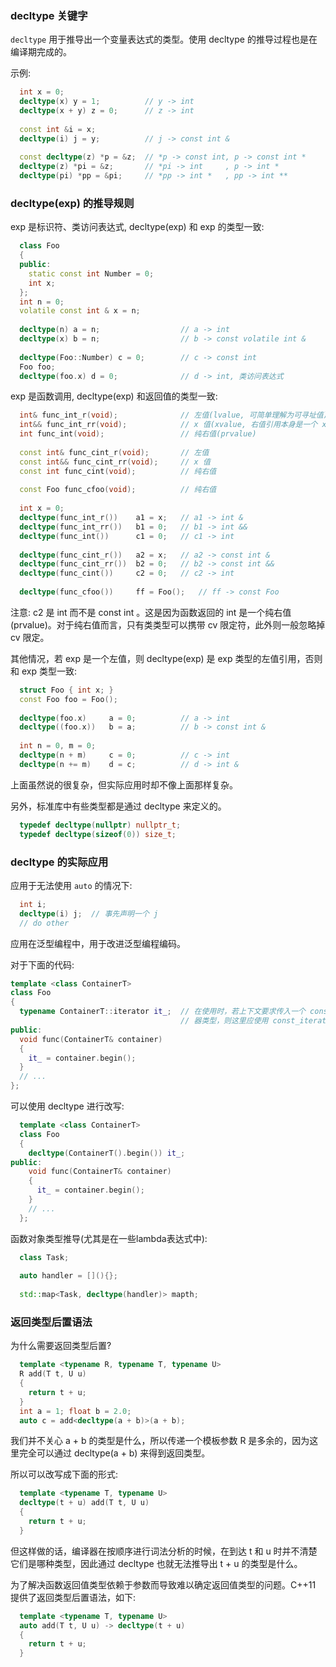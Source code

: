 
### decltype 关键字

`decltype` 用于推导出一个变量表达式的类型。使用 decltype 的推导过程也是在编译期完成的。

示例:
```c++
  int x = 0;
  decltype(x) y = 1;          // y -> int
  decltype(x + y) z = 0;      // z -> int
  
  const int &i = x;
  decltype(i) j = y;          // j -> const int &
  
  const decltype(z) *p = &z;  // *p -> const int, p -> const int *
  decltype(z) *pi = &z;       // *pi -> int     , p -> int *
  decltype(pi) *pp = &pi;     // *pp -> int *   , pp -> int **
```

### decltype(exp) 的推导规则

exp 是标识符、类访问表达式, decltype(exp) 和 exp 的类型一致:
```c++
  class Foo
  {
  public:
    static const int Number = 0;
    int x;
  };
  int n = 0;
  volatile const int & x = n;
  
  decltype(n) a = n;                  // a -> int
  decltype(x) b = n;                  // b -> const volatile int &
  
  decltype(Foo::Number) c = 0;        // c -> const int
  Foo foo;
  decltype(foo.x) d = 0;              // d -> int, 类访问表达式
```

exp 是函数调用, decltype(exp) 和返回值的类型一致:
```c++
  int& func_int_r(void);              // 左值(lvalue, 可简单理解为可寻址值)
  int&& func_int_rr(void);            // x 值(xvalue, 右值引用本身是一个 xvalue)
  int func_int(void);                 // 纯右值(prvalue)
  
  const int& func_cint_r(void);       // 左值
  const int&& func_cint_rr(void);     // x 值
  const int func_cint(void);          // 纯右值
  
  const Foo func_cfoo(void);          // 纯右值
  
  int x = 0;
  decltype(func_int_r())    a1 = x;   // a1 -> int &
  decltype(func_int_rr())   b1 = 0;   // b1 -> int &&
  decltype(func_int())      c1 = 0;   // c1 -> int
  
  decltype(func_cint_r())   a2 = x;   // a2 -> const int &
  decltype(func_cint_rr())  b2 = 0;   // b2 -> const int &&
  decltype(func_cint())     c2 = 0;   // c2 -> int
  
  decltype(func_cfoo())     ff = Foo();   // ff -> const Foo
```
注意: c2 是 int 而不是 const int 。这是因为函数返回的 int 是一个纯右值(prvalue)。对于纯右值而言，只有类类型可以携带 cv 限定符，此外则一般忽略掉 cv 限定。
    
其他情况，若 exp 是一个左值，则 decltype(exp) 是 exp 类型的左值引用，否则和 exp 类型一致:
```c++
  struct Foo { int x; }
  const Foo foo = Foo();
  
  decltype(foo.x)     a = 0;          // a -> int
  decltype((foo.x))   b = a;          // b -> const int &
  
  int n = 0, m = 0;
  decltype(n + m)     c = 0;          // c -> int
  decltype(n += m)    d = c;          // d -> int &
```
上面虽然说的很复杂，但实际应用时却不像上面那样复杂。

另外，标准库中有些类型都是通过 decltype 来定义的。
```c++
  typedef decltype(nullptr) nullptr_t;
  typedef decltype(sizeof(0)) size_t;
```

### decltype 的实际应用

应用于无法使用 `auto` 的情况下:
```c++
  int i;
  decltype(i) j;  // 事先声明一个 j
  // do other
```

应用在泛型编程中，用于改进泛型编程编码。

对于下面的代码:
  ```c++
  template <class ContainerT>
  class Foo
  {
    typename ContainerT::iterator it_;  // 在使用时，若上下文要求传入一个 const 容
                                        // 器类型，则这里应使用 const_iterator
  public:
    void func(ContainerT& container)
    {
      it_ = container.begin();
    }
    // ...
  };
```
可以使用 decltype 进行改写:
```c++
  template <class ContainerT>
  class Foo
  {
    decltype(ContainerT().begin()) it_;
public:
    void func(ContainerT& container)
    {
      it_ = container.begin();
    }
    // ...
  };
```

函数对象类型推导(尤其是在一些lambda表达式中):
```c++
  class Task;
  
  auto handler = [](){};
  
  std::map<Task, decltype(handler)> mapth;
```


### 返回类型后置语法

为什么需要返回类型后置?
```c++
  template <typename R, typename T, typename U>
  R add(T t, U u)
  {
    return t + u;
  }
  int a = 1; float b = 2.0;
  auto c = add<decltype(a + b)>(a + b);
```
我们并不关心 a + b 的类型是什么，所以传递一个模板参数 R 是多余的，因为这里完全可以通过 decltype(a + b) 来得到返回类型。
  
所以可以改写成下面的形式:
```c++
  template <typename T, typename U>
  decltype(t + u) add(T t, U u)
  {
    return t + u;
  }
```

但这样做的话，编译器在按顺序进行词法分析的时候，在到达 t 和 u 时并不清楚它们是哪种类型，因此通过 decltype 也就无法推导出 t + u 的类型是什么。

为了解决函数返回值类型依赖于参数而导致难以确定返回值类型的问题。C++11 提供了返回类型后置语法，如下:
```c++
  template <typename T, typename U>
  auto add(T t, U u) -> decltype(t + u)
  {
    return t + u;
  }
```
